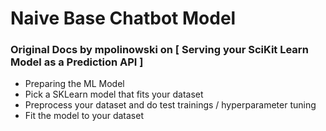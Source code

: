 # Naive Base Chatbot Model
### Original Docs by mpolinowski on [ Serving your SciKit Learn Model as a Prediction API ]
* Preparing the ML Model
* Pick a SKLearn model that fits your dataset
* Preprocess your dataset and do test trainings / hyperparameter tuning
* Fit the model to your dataset
